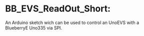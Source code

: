 # BB_EVS_ReadOut_Short:

An Arduino sketch wich can be used to control an UnoEVS with a BlueberryE Uno335 via SPI.

